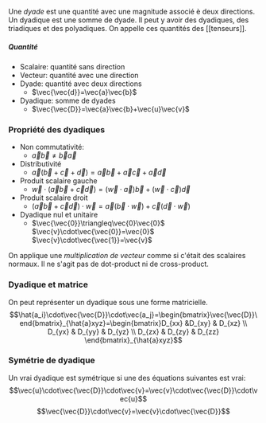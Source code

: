 Une *dyade* est une quantité avec une magnitude associé è deux directions. Un dyadique est une somme de dyade. Il peut y avoir des dyadiques, des triadiques et des polyadiques. On appelle ces quantités des [[tenseurs]]. 

##### Quantité
- Scalaire: quantité sans direction
- Vecteur: quantité avec une direction
- Dyade: quantité avec deux directions
	- $\vec{\vec{d}}=\vec{a}\vec{b}$
- Dyadique: somme de dyades
	- $\vec{\vec{D}}=\vec{a}\vec{b}+\vec{u}\vec{v}$
### Propriété des dyadiques
- Non commutativité:
	- $\vec{a}\vec{b}\neq\vec{b}\vec{a}$
- Distributivité
	- $\vec{a}(\vec{b}+\vec{c}+\vec{d})=\vec{a}\vec{b}+\vec{a}\vec{c}+\vec{a}\vec{d}$
- Produit scalaire gauche
	- $\vec{w}\cdot(\vec{a}\vec{b}+\vec{c}\vec{d})=(\vec{w}\cdot\vec{a})\vec{b}+(\vec{w}\cdot\vec{c})\vec{d}$
- Produit scalaire droit
	- $(\vec{a}\vec{b}+\vec{c}\vec{d})\cdot\vec{w}=\vec{a}(\vec{b}\cdot\vec{w})+\vec{c}(\vec{d}\cdot\vec{w})$
- Dyadique nul et unitaire
	- $\vec{\vec{0}}\triangleq\vec{0}\vec{0}$  $\vec{v}\cdot\vec{\vec{0}}=\vec{0}$  $\vec{v}\cdot\vec{\vec{1}}=\vec{v}$

On applique une *multiplication de vecteur* comme si c'était des scalaires normaux. Il ne s'agit pas de dot-product ni de cross-product. 

### Dyadique et matrice
On peut représenter un dyadique sous une forme matricielle. 
$$\hat{a_i}\cdot\vec{\vec{D}}\cdot\vec{a_j}=\begin{bmatrix}\vec{\vec{D}}\end{bmatrix}_{\hat{a}xyz}=\begin{bmatrix}D_{xx} &D_{xy} & D_{xz} \\ D_{yx} & D_{yy} & D_{yz} \\ D_{zx} & D_{zy} & D_{zz} \end{bmatrix}_{\hat{a}xyz}$$
### Symétrie de dyadique
Un vrai dyadique est symétrique si une des équations suivantes est vrai:
$$\vec{u}\cdot\vec{\vec{D}}\cdot\vec{v}=\vec{v}\cdot\vec{\vec{D}}\cdot\vec{u}$$
$$\vec{\vec{D}}\cdot\vec{v}=\vec{v}\cdot\vec{\vec{D}}$$
